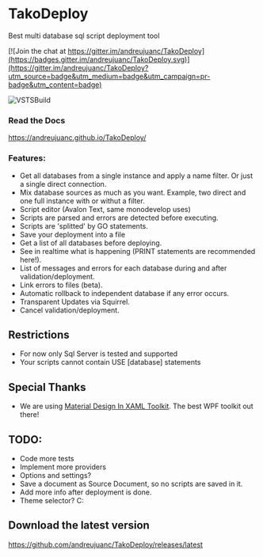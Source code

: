 # TakoDeploy
Best multi database sql script deployment tool

[![Join the chat at https://gitter.im/andreujuanc/TakoDeploy](https://badges.gitter.im/andreujuanc/TakoDeploy.svg)](https://gitter.im/andreujuanc/TakoDeploy?utm_source=badge&utm_medium=badge&utm_campaign=pr-badge&utm_content=badge)

![VSTSBuild](https://andreujuan.visualstudio.com/_apis/public/build/definitions/78c4047a-c300-49e5-aaa6-dfa1325a3dcb/1/badge)

### Read the Docs
https://andreujuanc.github.io/TakoDeploy/

### Features:
 - Get all databases from a single instance and apply a name filter. Or just a single direct connection.
 - Mix database sources as much as you want. Example, two direct and one full instance with or withut a filter.
 - Script editor (Avalon Text, same monodevelop uses)
 - Scripts are parsed and errors are detected before executing.
 - Scripts are 'splitted' by GO statements.
 - Save your deployment into a file
 - Get a list of all databases before deploying.
 - See in realtime what is happening (PRINT statements are recommended here!).
 - List of messages and errors for each database during and after validation/deployment.
 - Link errors to files (beta).
 - Automatic rollback to independent database if any error occurs.
 - Transparent Updates via Squirrel.
 - Cancel validation/deployment.

## Restrictions
 - For now only Sql Server is tested and supported
 - Your scripts cannot contain USE [database] statements
 
## Special Thanks
 - We are using [Material Design In XAML Toolkit](https://github.com/ButchersBoy/MaterialDesignInXamlToolkit). The best WPF toolkit out there!

## TODO:
 - Code more tests
 - Implement more providers
 - Options and settings?
 - Save a document as Source Document, so no scripts are saved in it.
 - Add more info after deployment is done.
 - Theme selector? C:

## Download the latest version
https://github.com/andreujuanc/TakoDeploy/releases/latest
